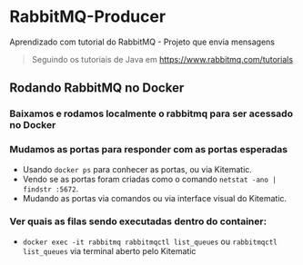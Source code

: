 # RabbitMQ-Producer
Aprendizado com tutorial do RabbitMQ - Projeto que envia mensagens

> Seguindo os tutoriais de Java em https://www.rabbitmq.com/tutorials

## Rodando RabbitMQ no Docker

### Baixamos e rodamos localmente o rabbitmq para ser acessado no Docker


### Mudamos as portas para responder com as portas esperadas
- Usando `docker ps` para conhecer as portas, ou via Kitematic.
- Vendo se as portas foram criadas como o comando `netstat -ano | findstr :5672`.
- Mudando as portas via comandos ou via interface visual do Kitematic.

### Ver quais as filas sendo executadas dentro do container:
- `docker exec -it rabbitmq rabbitmqctl list_queues` ou `rabbitmqctl list_queues` via terminal aberto pelo Kitematic
